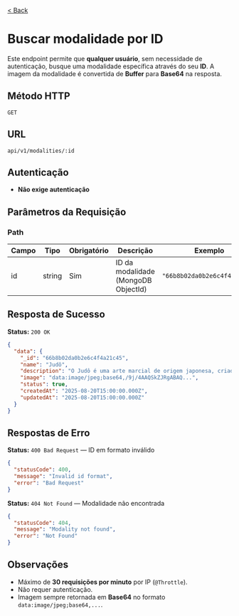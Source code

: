 [< Back](../)

# Buscar modalidade por ID

Este endpoint permite que **qualquer usuário**, sem necessidade de autenticação, busque uma modalidade específica através do seu **ID**. A imagem da modalidade é convertida de **Buffer** para **Base64** na resposta.

## Método HTTP

`GET`

## URL

`api/v1/modalities/:id`

## Autenticação

* **Não exige autenticação**

## Parâmetros da Requisição

### Path

| Campo | Tipo   | Obrigatório | Descrição                           | Exemplo                      |
| ----- | ------ | ----------- | ----------------------------------- | ---------------------------- |
| id    | string | Sim         | ID da modalidade (MongoDB ObjectId) | `"66b8b02da0b2e6c4f4a21c45"` |

## Resposta de Sucesso

**Status:** `200 OK`

```json
{
  "data": {
    "_id": "66b8b02da0b2e6c4f4a21c45",
    "name": "Judô",
    "description": "O Judô é uma arte marcial de origem japonesa, criada em 1882 pelo mestre Jigoro Kano.",
    "image": "data:image/jpeg;base64,/9j/4AAQSkZJRgABAQ...",
    "status": true,
    "createdAt": "2025-08-20T15:00:00.000Z",
    "updatedAt": "2025-08-20T15:00:00.000Z"
  }
}
```

## Respostas de Erro

**Status:** `400 Bad Request` — ID em formato inválido

```json
{
  "statusCode": 400,
  "message": "Invalid id format",
  "error": "Bad Request"
}
```

**Status:** `404 Not Found` — Modalidade não encontrada

```json
{
  "statusCode": 404,
  "message": "Modality not found",
  "error": "Not Found"
}
```

## Observações
- Máximo de **30 requisições por minuto** por IP (`@Throttle`).
- Não requer autenticação.
- Imagem sempre retornada em **Base64** no formato `data:image/jpeg;base64,...`.

